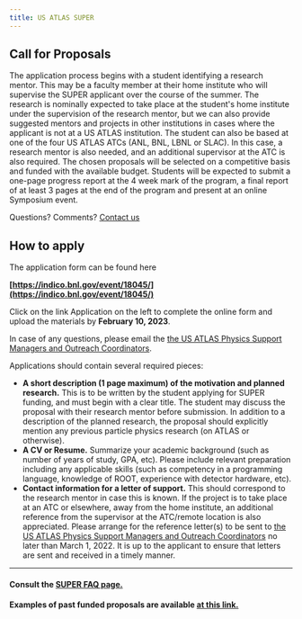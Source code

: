 ```yaml
---
title: US ATLAS SUPER
---
```


Call for Proposals
--------

The application process begins with a student identifying a research mentor. This may be a faculty member at their home institute who will supervise the SUPER applicant over the course of the summer. The research is nominally expected to take place at the student's home institute under the supervision of the research mentor, but we can also provide suggested mentors and projects in other institutions in cases where the applicant is not at a US ATLAS institution. The student can also be based at one of the four US ATLAS ATCs (ANL, BNL, LBNL or SLAC). In this case, a research mentor is also needed, and an additional supervisor at the ATC is also required. The chosen proposals will be selected on a competitive basis and funded with the available budget. Students will be expected to submit a one-page progress report at the 4 week mark of the program, a final report of at least 3 pages at the end of the program and present at an online Symposium event.  

Questions? Comments? [Contact us](mailto:verena.martinez@gmail.com,mhance@ucsc.edu,joseph.haley@okstate.edu,ketevi@bnl.gov,sarah.demers@yale.edu)

How to apply
--------

The application form can be found here

**[https://indico.bnl.gov/event/18045/](https://indico.bnl.gov/event/18045/)**

Click on the link Application on the left to complete the online form and upload the materials by **February 10, 2023**.

In case of any questions, please email the [the US ATLAS Physics Support Managers and Outreach Coordinators](mailto:joseph.haley@okstate.edu,mhance@ucsc.edu,vcavaliere@bnl.gov,ketevi@bnl.gov,sarah.demers@yale.edu).

 Applications should contain several required pieces:
* **A short description (1 page maximum) of the motivation and planned research.** This is to be written by the student applying for SUPER funding, and must begin with a clear title. The student may discuss the proposal with their research mentor before submission. In addition to a description of the planned research, the proposal should explicitly mention any previous particle physics research (on ATLAS or otherwise).
* **A CV or Resume.** Summarize your academic background (such as number of years of study, GPA, etc). Please include relevant preparation including any applicable skills (such as competency in a programming language, knowledge of ROOT, experience with detector hardware, etc).
* **Contact information for a letter of support.** This should correspond to the research mentor in case this is known. If the project is to take place at an ATC or elsewhere, away from the home institute, an additional reference from the supervisor at the ATC/remote location is also appreciated. Please arrange for the reference letter(s) to be sent to [the US ATLAS Physics Support Managers and Outreach Coordinators](mailto:verena.martinez@gmail.com,mhance@ucsc.edu,joseph.haley@okstate.edu,ketevi@bnl.gov,sarah.demers@yale.edu) no later than March 1, 2022. It is up to the applicant to ensure that letters are sent and received in a timely manner.

--------

#### Consult the [SUPER FAQ page.](../../{{site.data.locations.faq}})

#### Examples of past funded proposals are available [at this link.](../../{{site.data.locations.past}})
